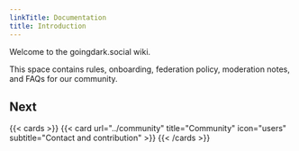 ```yaml
---
linkTitle: Documentation
title: Introduction
---
```


Welcome to the goingdark.social wiki.

This space contains rules, onboarding, federation policy, moderation notes, and FAQs for our community.

## Next

{{< cards >}}
  {{< card url="../community" title="Community" icon="users" subtitle="Contact and contribution" >}}
{{< /cards >}}
